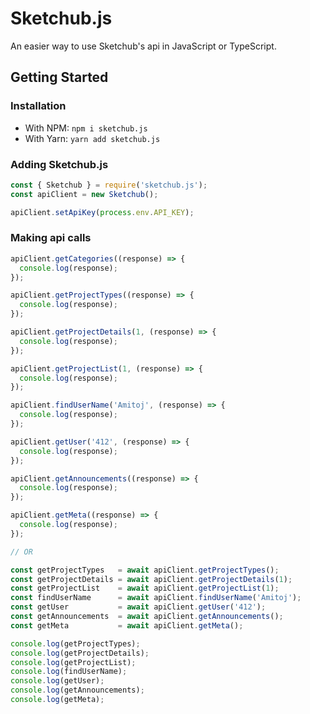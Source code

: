 # Sketchub.js

An easier way to use Sketchub's api in JavaScript or TypeScript.

## Getting Started

### Installation

- With NPM: 
  `npm i sketchub.js`
- With Yarn: 
  `yarn add sketchub.js`

### Adding Sketchub.js

```js
const { Sketchub } = require('sketchub.js');
const apiClient = new Sketchub();

apiClient.setApiKey(process.env.API_KEY);
```

### Making api calls

```js
apiClient.getCategories((response) => {
  console.log(response);
});

apiClient.getProjectTypes((response) => {
  console.log(response);
});

apiClient.getProjectDetails(1, (response) => {
  console.log(response);
});

apiClient.getProjectList(1, (response) => {
  console.log(response);
});

apiClient.findUserName('Amitoj', (response) => {
  console.log(response);
});

apiClient.getUser('412', (response) => {
  console.log(response);
});

apiClient.getAnnouncements((response) => {
  console.log(response);
});

apiClient.getMeta((response) => {
  console.log(response);
});

// OR

const getProjectTypes   = await apiClient.getProjectTypes();
const getProjectDetails = await apiClient.getProjectDetails(1);
const getProjectList    = await apiClient.getProjectList(1);
const findUserName      = await apiClient.findUserName('Amitoj');
const getUser           = await apiClient.getUser('412');
const getAnnouncements  = await apiClient.getAnnouncements();
const getMeta           = await apiClient.getMeta();

console.log(getProjectTypes);
console.log(getProjectDetails);
console.log(getProjectList);
console.log(findUserName);
console.log(getUser);
console.log(getAnnouncements);
console.log(getMeta);
```
